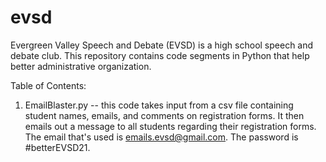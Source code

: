 # evsd
Evergreen Valley Speech and Debate (EVSD) is a high school speech and debate club. This repository contains code segments in Python that help better administrative organization.

Table of Contents:
1. EmailBlaster.py -- this code takes input from a csv file containing student names, emails, and comments on registration forms. It then emails out a message to all students regarding their registration forms. The email that's used is emails.evsd@gmail.com. The password is #betterEVSD21. 
